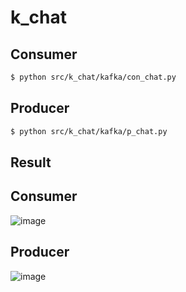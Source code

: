 # k_chat

## Consumer
```bash
$ python src/k_chat/kafka/con_chat.py
```
## Producer
```bash
$ python src/k_chat/kafka/p_chat.py
```
## Result
## Consumer
![image](https://github.com/user-attachments/assets/47ffe7cd-33e3-4eed-8768-cf00fae479bc)

## Producer
![image](https://github.com/user-attachments/assets/c34589fc-3e71-4529-8ba0-c4302e10be4f)
